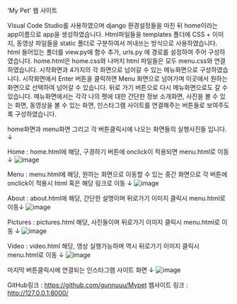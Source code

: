 ‘My Pet’ 웹 사이트


  Visual Code Studio를 사용하였으며 django 환경설정들을 마친 뒤 home이라는 app이름으로 app을 생성하였습니다. 
  Html파일들을 templates 폴더에 CSS + 이미지, 동영상 파일들을 static 폴더로 구분하여서 꺼내쓰는 방식으로 사용하였습니다. 
  html 들어있는 폴더를 view.py에 함수 추가, urls.py 에 경로를 설정하여 주어 구성하였습니다. 
  home.html은 home.css와 나머지 html 파일들은 모두 menu.css와 연결하였습니다. 
시작화면과 4가지의 각 화면으로 넘어갈 수 있는 메뉴화면으로 구성하였습니다.
시작화면에서 Enter 버튼을 클릭하면 Menu 화면으로 넘어가며 이곳에서 원하는 화면으로 선택하여 넘어갈 수 있습니다. 
뒤로 가기 버튼으로 다시 메뉴화면으로도 갈 수 있습니다.
메뉴화면에서는 각각 나의 펫에 대한 간단한 정보 소개화면, 사진을 볼 수 있는 화면, 동영상을 볼 수 있는 화면, 인스타그램 사이트를 연결해주는 버튼들로 보여주도록 구성하였습니다.

home화면과 menu화면 그리고 각 버튼클릭시에 나오는 화면들의 실행사진들 입니다. ↓ 

Home : home.html에 해당, 구경하기 버튼에 onclick이 적용되면 menu.html로 이동 ↓
![image](https://github.com/gunnuuu/Mypet/assets/105582355/a3faeefc-4f47-4f66-8a34-023aa88f41c9)

Menu : menu.html에 해당, 원하는 화면으로 이동할 수 있는 중간 화면으로 각 버튼에 onclick이 적용시 html 혹은 해당 링크로 이동 ↓
![image](https://github.com/gunnuuu/Mypet/assets/105582355/bcfa77ee-4fea-4b65-9f41-87dc8e8aa618)


About : about.html에 해당, 간단한 설명이며 뒤로가기 이미지 클릭시 menu.html로 이동↓
![image](https://github.com/gunnuuu/Mypet/assets/105582355/6107badd-905c-4548-843a-53743a85ab33)


Pictures : pictures.html 해당, 사진들이며 뒤로가기 이미지 클릭시 menu.html로 이동 ↓
![image](https://github.com/gunnuuu/Mypet/assets/105582355/95b7641f-ed4b-4597-8680-6fd1132234d9)

Video : video.html 해당, 영상 실행가능하며 역시 뒤로가기 이미지 클릭시 menu.html로 이동 ↓
![image](https://github.com/gunnuuu/Mypet/assets/105582355/b49c31b6-64a5-4f3a-ade9-a509c669beb2)


마지막 버튼클릭시에 연결되는 인스타그램 사이트 화면 ↓
![image](https://github.com/gunnuuu/Mypet/assets/105582355/4ee41dad-bc6b-4075-93aa-f456a038d1f1)



GitHub링크 : https://github.com/gunnuuu/Mypet
웹사이트 링크 : http://127.0.0.1:8000/
